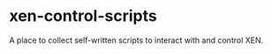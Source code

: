 xen-control-scripts
===================

A place to collect self-written scripts to interact with and control XEN.
